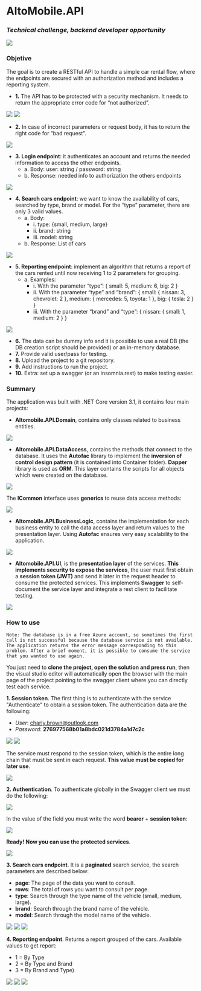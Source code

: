 # AltoMobile.API
### _Technical challenge, backend developer opportunity_

![](https://drive.google.com/uc?export=view&id=1ck9SsqNfpsQuuA1oGkBLtVrnmYJhDTiW)

### Objetive
The goal is to create a RESTful API to handle a simple car rental flow, where the endpoints are secured with an authorization method and includes a reporting system.

- **1.** The API has to be protected with a security mechanism. It needs to return the appropriate error code for “not authorized”.

![](https://drive.google.com/uc?export=view&id=1jlFK0So6adlV6cEvmvCiAPz8FfxYgSRY)
![](https://drive.google.com/uc?export=view&id=1aQlCZmNn5BBWOHAtWnLQLOu0Ts09unWK)
- **2.** In case of incorrect parameters or request body, it has to return the right code for “bad request”.

![](https://drive.google.com/uc?export=view&id=1FORw1YavjkKgslA7L9lnWgqWjEvv5x-V)
- **3. Login endpoint**: it authenticates an account and returns the needed information to access the other endpoints.
  - a. Body: user: string / password: string
  - b. Response: needed info to authorization the others endpoints

![](https://drive.google.com/uc?export=view&id=17zXvBQNJt058G6YrP-JNZQjf7tm46enu)
- **4. Search cars endpoint**: we want to know the availability of cars, searched by type, brand or model. For the “type” parameter, there are only 3 valid values.
  - a. Body:
    - i. type: {small, medium, large}
    - ii. brand: string
    - iii. model: string
  - b. Response: List of cars

![](https://drive.google.com/uc?export=view&id=15ucocTMrUi4W4E9CgDPgbOYxJzNZDfdf)
- **5. Reporting endpoint**: implement an algorithm that returns a report of the cars rented until now receiving 1 to 2 parameters for grouping.
  - a. Examples:
    - i. With the parameter “type”: { small: 5, medium: 6, big: 2 }
    - ii. With the parameter “type” and “brand”: { small: { nissan: 3, chevrolet: 2 }, medium: { mercedes: 5, toyota: 1 }, big: { tesla: 2 } }
    - iii. With the parameter “brand” and “type”: { nissan: { small: 1, medium: 2 } }

![](https://drive.google.com/uc?export=view&id=18C2f5LN925zahnIWcjHeKV7etE57AUNW)
- **6.** The data can be dummy info and it is possible to use a real DB (the DB creation script should be provided) or an in-memory database.
- **7.** Provide valid user/pass for testing.
- **8.** Upload the project to a git repository.
- **9.** Add instructions to run the project.
- **10.** Extra: set up a swagger (or an insomnia.rest) to make testing easier.

### Summary

The application was built with .NET Core version 3.1, it contains four main projects:

- **Altomobile.API.Domain**, contains only classes related to business entities.

![](https://drive.google.com/uc?export=view&id=1mRydT9BaMeFVXJc1FQ70YI1NQbyIgR1a)

- **Altomobile.API.DataAccess**, contains the methods that connect to the database. It uses the **Autofac** library to implement the **inversion of control design pattern** (it is contained into Container folder). **Dapper** library is used as **ORM**. This layer contains the scripts for all objects which were created on the database.

![](https://drive.google.com/uc?export=view&id=1IQfLc2_Ppn8tj2s8Qt7y2ht5uVFiEza6)

The **ICommon** interface uses **generics** to reuse data access methods:

![](https://drive.google.com/uc?export=view&id=1Dgb5MqCNn0fKIKI2vRjKL6a_w2wLUFMf)

- **Altomobile.API.BusinessLogic**, contains the implementation for each business entity to call the data access layer and return values to the presentation layer. Using **Autofac** ensures very easy scalability to the application.

![](https://drive.google.com/uc?export=view&id=1NYcRZ9ZfeBqqHmUn1z_nmYI22mdyjYXN)

- **Altomobile.API.UI**, is the **presentation layer** of the services. **This implements security to expose the services**, the user must first obtain a **session token (JWT)** and send it later in the request header to consume the protected services. This implements **Swagger** to self-document the service layer and integrate a rest client to facilitate testing.

![](https://drive.google.com/uc?export=view&id=1wUrb3b25p7Jf4KQeEMUeu0tC8sjQH51Z)

### How to use

`Note: The database is in a free Azure account, so sometimes the first call is not successful because the database service is not available. The application returns the error message corresponding to this problem. After a brief moment, it is possible to consume the service that you wanted to use again.`

You just need to **clone the project, open the solution and press run**, then the visual studio editor will automatically open the browser with the main page of the project pointing to the swagger client where you can directly test each service.

**1. Session token**. The first thing is to authenticate with the service "Authenticate" to obtain a session token. The authentication data are the following:
- _User_: charly.brown@outlook.com
- _Password_: **276977568b01a8bdc021d3784a1d7c2c**

![](https://drive.google.com/uc?export=view&id=1bFohfVF9MUADypBXGzUdb-5PJgmLsgCl)
![](https://drive.google.com/uc?export=view&id=1OZnfHKEuTD8_Lkvg3QbtN-xTUj7eiiS5)

The service must respond to the session token, which is the entire long chain that must be sent in each request. **This value must be copied for later use**.

![](https://drive.google.com/uc?export=view&id=1cUI85SEVJgOjnal7qPnKZwWj7EN4-bsD)

**2. Authentication**. To authenticate globally in the Swagger client we must do the following:

![](https://drive.google.com/uc?export=view&id=1AS1aRxyfjS8M0UL0PHGuR19NEm8m6ZmC)

In the value of the field you must write the word **bearer** + **session token**:

![](https://drive.google.com/uc?export=view&id=1pwTW3q4huCLQLFlFxyFIwO5GWNAUTLlA)

**Ready! Now you can use the protected services**.

![](https://drive.google.com/uc?export=view&id=1foB_j49M4UOrwJvwmDAPE04M8dlL8MtY)

**3. Search cars endpoint**. It is a **paginated** search service, the search parameters are described below:
- **page**: The page of the data you want to consult.
- **rows**: The total of rows you want to consult per page.
- **type**: Search through the type name of the vehicle (small, medium, large).
- **brand**: Search through the brand name of the vehicle.
- **model**: Search through the model name of the vehicle.

![](https://drive.google.com/uc?export=view&id=15DHSFAzU3ncevkhdQyWT2iVQawaPYQpA)
![](https://drive.google.com/uc?export=view&id=1DIonhtuftdsBd56b60KZhcf-APsOCNBF)
![](https://drive.google.com/uc?export=view&id=1v_YzcPer-t9Vdzo2CF-7oeCyldwjIwIp)

**4. Reporting endpoint**. Returns a report grouped of the cars. Available values to get report:
- 1 = By Type
- 2 = By Type and Brand
- 3 = By Brand and Type)

![](https://drive.google.com/uc?export=view&id=1GjVlWvgWQaz4qEBzDZL4ORX6pZiIOVeN)
![](https://drive.google.com/uc?export=view&id=1jNxn6WtLeTLuG5F26T78-_8JcrmxnFEO)
![](https://drive.google.com/uc?export=view&id=1xT0FUmWaudh5JYsKQvNvAdZNypM_R-Df)
